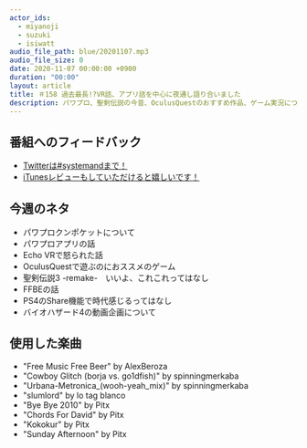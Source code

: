 ```yaml
---
actor_ids:
  - miyanoji
  - suzuki
  - isiwatt
audio_file_path: blue/20201107.mp3
audio_file_size: 0
date: 2020-11-07 00:00:00 +0900
duration: "00:00"
layout: article
title: ＃158 過去最長!?VR話、アプリ話を中心に夜通し語り合いました
description: パワプロ、聖剣伝説の今昔、OculusQuestのおすすめ作品、ゲーム実況について熱く語り合いました。
---
```

## 番組へのフィードバック
* [Twitterは#systemandまで！](https://twitter.com/search?q=%23systemand)
* [iTunesレビューもしていただけると嬉しいです！](https://itunes.apple.com/jp/podcast/systemand-online/id1205168408?mt=2)

## 今週のネタ
* パワプロクンポケットについて
* パワプロアプリの話
* Echo VRで怒られた話
* OculusQuestで遊ぶのにおススメのゲーム
* 聖剣伝説3 -remake-　いいよ、これこれってはなし
* FFBEの話
* PS4のShare機能で時代感じるってはなし
* バイオハザード4の動画企画について

## 使用した楽曲
* "Free Music Free Beer" by AlexBeroza
* "Cowboy Glitch (borja vs. go1dfish)" by spinningmerkaba
* "Urbana-Metronica_(wooh-yeah_mix)" by spinningmerkaba
* "slumlord" by lo tag blanco
* "Bye Bye 2010" by Pitx
* "Chords For David" by Pitx
* "Kokokur" by Pitx
* "Sunday Afternoon" by Pitx
